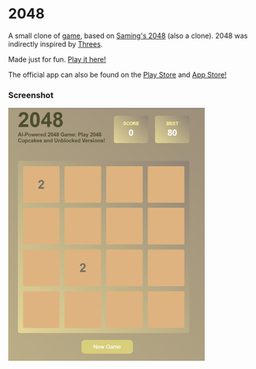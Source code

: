 # 2048

A small clone of [game](https://meowflow.neocities.org/games), based on [Saming's 2048](http://saming.fr/p/2048/) (also a clone). 2048 was indirectly inspired by [Threes](https://asherv.com/threes/).

Made just for fun. [Play it here!](https://ai-cupcake-2048-unblocked.com/)

The official app can also be found on the [Play Store](https://play.google.com/store/apps/details?id=com.gabrielecirulli.app2048) and [App Store!](https://itunes.apple.com/us/app/2048-by-gabriele-cirulli/id868076805)

### Screenshot

<img src="images/image-20241209175903171.png" alt="image-20241209175903171" style="zoom:50%;" />

